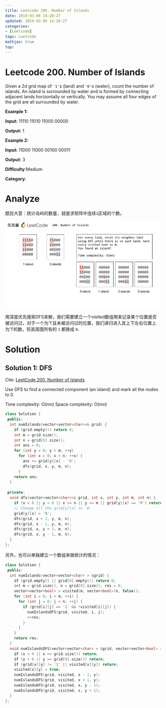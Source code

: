 ```yaml
---
title: Leetcode 200. Number of Islands
date: 2019-03-06 14:20:27
updated: 2019-03-06 14:20:27
categories: 
- [Leetcode]
tags: Leetcode
mathjax: true
top:
---
```


# Leetcode 200. Number of Islands

Given a 2d grid map of  `'1'`s (land) and  `'0'`s (water), count the number of islands. An island is surrounded by water and is formed by connecting adjacent lands horizontally or vertically. You may assume all four edges of the grid are all surrounded by water.

**Example 1:**

**Input:**
11110
11010
11000
00000

**Output:** 1

**Example 2:**

**Input:**
11000
11000
00100
00011

**Output:** 3

**Difficulty**:Medium

**Category**:

# Analyze

题目大意：统计岛屿的数量，就是求矩阵中连续`1`区域的个数。

![](../images/2019-03-06-14-25-06.png)

用深度优先搜索DFS来解，我们需要建立一个visited数组用来记录某个位置是否被访问过，对于一个为‘1’且未被访问过的位置，我们递归进入其上下左右位置上为‘1’的数，将其周围所有的 `1` 都换成 `0`.


# Solution

## Solution 1: DFS

Cite: [LeetCode 200. Number of Islands](https://zxi.mytechroad.com/blog/searching/leetcode-200-number-of-islands/)

Use DFS to find a connected component (an island) and mark all the nodes to 0.

Time complexity: O(mn)
Space complexity: O(mn)

```cpp
class Solution {
 public:
  int numIslands(vector<vector<char>>& grid) {
    if (grid.empty()) return 0;
    int m = grid.size();
    int n = grid[0].size();
    int ans = 0;
    for (int y = 0; y < m; ++y)
      for (int x = 0; x < n; ++x) {
        ans += grid[y][x] - '0';
        dfs(grid, x, y, m, n);
      }
    return ans;
  }

 private:
  void dfs(vector<vector<char>>& grid, int x, int y, int m, int n) {
    if (x < 0 || y < 0 || x >= n || y >= m || grid[y][x] == '0') return;
    // Change all the grid[y][x] to '0'
    grid[y][x] = '0';
    dfs(grid, x + 1, y, m, n);
    dfs(grid, x - 1, y, m, n);
    dfs(grid, x, y + 1, m, n);
    dfs(grid, x, y - 1, m, n);
  }
};
```

另外，也可以单独建立一个数组来做统计的情况：

```cpp
class Solution {
 public:
  int numIslands(vector<vector<char> > &grid) {
    if (grid.empty() || grid[0].empty()) return 0;
    int m = grid.size(), n = grid[0].size(), res = 0;
    vector<vector<bool> > visited(m, vector<bool>(n, false));
    for (int i = 0; i < m; ++i) {
      for (int j = 0; j < n; ++j) {
        if (grid[i][j] == '1' && !visited[i][j]) {
          numIslandsDFS(grid, visited, i, j);
          ++res;
        }
      }
    }
    return res;
  }
  void numIslandsDFS(vector<vector<char> > &grid, vector<vector<bool> > &visited, int x, int y) {
    if (x < 0 || x >= grid.size()) return;
    if (y < 0 || y >= grid[0].size()) return;
    if (grid[x][y] != '1' || visited[x][y]) return;
    visited[x][y] = true;
    numIslandsDFS(grid, visited, x - 1, y);
    numIslandsDFS(grid, visited, x + 1, y);
    numIslandsDFS(grid, visited, x, y - 1);
    numIslandsDFS(grid, visited, x, y + 1);
  }
};
```
